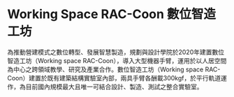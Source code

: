 # Working Space RAC-Coon 數位智造工坊

為推動營建模式之數位轉型、發展智慧製造，規劃與設計學院於2020年建置數位智造工坊（Working space RAC-Coon），導入大型機器手臂，運用於以人居空間為中心之跨領域教學、研究及產業合作。數位智造工坊（Working space RAC-Coon）建置於既有建築結構實驗室內部，兩具手臂各酬載300kgf，於平行軌道運作，為目前國內規模最大且唯一可結合設計、製造、測試之整合實驗室。